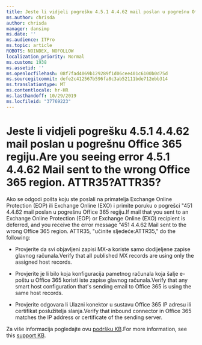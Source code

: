 ```yaml
---
title: Jeste li vidjeli pogrešku 4.5.1 4.4.62 mail poslan u pogrešnu Office 365 regiju. ATTR35?
ms.author: chrisda
author: chrisda
manager: dansimp
ms.date: ''
ms.audience: ITPro
ms.topic: article
ROBOTS: NOINDEX, NOFOLLOW
localization_priority: Normal
ms.custom: 1938
ms.assetid: ''
ms.openlocfilehash: 08f7fad4069b129289f1d06cee401c6100b0d75d
ms.sourcegitcommit: defe2c412567b596fa8c3ab52111bde712ebb314
ms.translationtype: MT
ms.contentlocale: hr-HR
ms.lasthandoff: 10/29/2019
ms.locfileid: "37769223"
---
```

# <a name="are-you-seeing-error-451-4462-mail-sent-to-the-wrong-office-365-region-attr35"></a><span data-ttu-id="539af-103">Jeste li vidjeli pogrešku 4.5.1 4.4.62 mail poslan u pogrešnu Office 365 regiju.</span><span class="sxs-lookup"><span data-stu-id="539af-103">Are you seeing error 4.5.1 4.4.62 Mail sent to the wrong Office 365 region.</span></span> <span data-ttu-id="539af-104">ATTR35?</span><span class="sxs-lookup"><span data-stu-id="539af-104">ATTR35?</span></span>

<span data-ttu-id="539af-105">Ako se odgodi pošta koju ste poslali na primatelja Exchange Online Protection (EOP) ili Exchange Online (EXO) i primite poruku o pogrešci "451 4.4.62 mail poslan u pogrešnu Office 365 regiju.</span><span class="sxs-lookup"><span data-stu-id="539af-105">If mail that you sent to an Exchange Online Protection (EOP) or Exchange Online (EXO) recipient is deferred, and you receive the error message "451 4.4.62 Mail sent to the wrong Office 365 region.</span></span> <span data-ttu-id="539af-106">ATTR35, "učinite sljedeće:</span><span class="sxs-lookup"><span data-stu-id="539af-106">ATTR35," do the following:</span></span>

- <span data-ttu-id="539af-107">Provjerite da svi objavljeni zapisi MX-a koriste samo dodijeljene zapise glavnog računala.</span><span class="sxs-lookup"><span data-stu-id="539af-107">Verify that all published MX records are using only the assigned host records.</span></span>

- <span data-ttu-id="539af-108">Provjerite je li bilo koja konfiguracija pametnog računala koja šalje e-poštu u Office 365 koristi iste zapise glavnog računala.</span><span class="sxs-lookup"><span data-stu-id="539af-108">Verify that any smart host configuration that's sending email to Office 365 is using the same host records.</span></span>

- <span data-ttu-id="539af-109">Provjerite odgovara li Ulazni konektor u sustavu Office 365 IP adresu ili certifikat poslužitelja slanja.</span><span class="sxs-lookup"><span data-stu-id="539af-109">Verify that inbound connector in Office 365 matches the IP address or certificate of the sending server.</span></span>

<span data-ttu-id="539af-110">Za više informacija pogledajte ovu [podršku KB](https://support.microsoft.com/help/4057301/attr35-response-code-when-mail-is-sent-to-eop-exo).</span><span class="sxs-lookup"><span data-stu-id="539af-110">For more information, see this [support KB](https://support.microsoft.com/help/4057301/attr35-response-code-when-mail-is-sent-to-eop-exo).</span></span>
